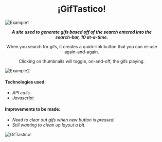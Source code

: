 <div align="center">

# ¡GifTastico!
</div>

![Example1](https://jonmeidell.github.io/GifTastic/assets/images/example1.PNG)

<div align="center">

_**A site used to generate gifs based off of the search entered into the search-bar, 10 at-a-time.**_

When you search for gifs, it creates a quick-link button that you can re-use again-and-again.

Clicking on thumbnails will toggle, on-and-off, the gifs playing.
</div>

![Example2](https://jonmeidell.github.io/GifTastic/assets/images/example2.PNG)

#### Technologies used:
  * _API calls_
  * _Javascript_

#### Improvements to be made:
  * _Need to clear out gifs when new button is pressed._
  * _Still wanting to clean up layout a bit._
      
![GifTastico!](https://jonmeidell.github.io/GifTastic/assets/images/readme.gif)
